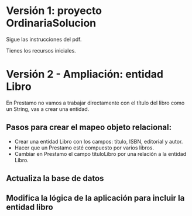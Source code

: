 # Versión 1: proyecto OrdinariaSolucion
Sigue las instrucciones del pdf.

Tienes los recursos iniciales.

# Versión 2 - Ampliación: entidad Libro

En Prestamo no vamos a trabajar directamente con el título del libro como un String, vas a crear una entidad.

## Pasos para crear el mapeo objeto relacional:

- Crear una entidad Libro con los campos: título, ISBN, editorial y autor.
- Hacer que un Prestamo esté compuesto por varios libros.
- Cambiar en Prestamo el campo tituloLibro por una relación a la entidad Libro.


## Actualiza la base de datos

## Modifica la lógica de la aplicación para incluir la entidad libro

